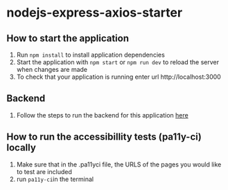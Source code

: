 # nodejs-express-axios-starter

## How to start the application
1. Run `npm install` to install application dependencies
2. Start the application with `npm start` or `npm run dev` to reload the server when changes are made
3. To check that your application is running enter url http://localhost:3000

## Backend
1. Follow the steps to run the backend for this application <a href="https://github.com/shaunganley/java-dropwizard-flyway-starter" target="_blank">here</a>

## How to run the accessibillity tests (pa11y-ci) locally
1. Make sure that in the .pa11yci file, the URLS of the pages you would like to test are included
2. run `pa11y-ci`in the terminal 